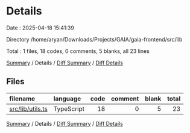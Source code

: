 # Details

Date : 2025-04-18 15:41:39

Directory /home/aryan/Downloads/Projects/GAIA/gaia-frontend/src/lib

Total : 1 files,  18 codes, 0 comments, 5 blanks, all 23 lines

[Summary](results.md) / Details / [Diff Summary](diff.md) / [Diff Details](diff-details.md)

## Files
| filename | language | code | comment | blank | total |
| :--- | :--- | ---: | ---: | ---: | ---: |
| [src/lib/utils.ts](/src/lib/utils.ts) | TypeScript | 18 | 0 | 5 | 23 |

[Summary](results.md) / Details / [Diff Summary](diff.md) / [Diff Details](diff-details.md)